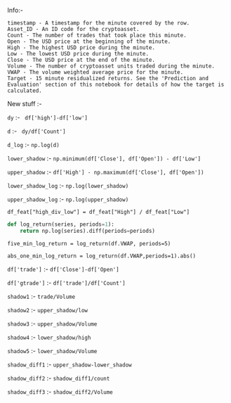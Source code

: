 Info:-

```
timestamp - A timestamp for the minute covered by the row.
Asset_ID - An ID code for the cryptoasset.
Count - The number of trades that took place this minute.
Open - The USD price at the beginning of the minute.
High - The highest USD price during the minute.
Low - The lowest USD price during the minute.
Close - The USD price at the end of the minute.
Volume - The number of cryptoasset units traded during the minute.
VWAP - The volume weighted average price for the minute.
Target - 15 minute residualized returns. See the 'Prediction and Evaluation' section of this notebook for details of how the target is calculated.
```

New stuff :- 

```dy``` :- ``` df['high']-df['low']```

```d``` :- ``` dy/df['Count']```

```d_log``` :- ```np.log(d)```

```lower_shadow``` :- ```np.minimum(df['Close'], df['Open']) - df['Low']```

```upper_shadow``` :- ```df['High'] - np.maximum(df['Close'], df['Open'])```

```lower_shadow_log``` :- ```np.log(lower_shadow)```

```upper_shadow_log``` :- ```np.log(upper_shadow)```

```df_feat["high_div_low"] = df_feat["High"] / df_feat["Low"]```



```python
def log_return(series, periods=1):
    return np.log(series).diff(periods=periods)
```

``` five_min_log_return = log_return(df.VWAP, periods=5) ```

``` abs_one_min_log_return = log_return(df.VWAP,periods=1).abs()   ```

```df['trade']``` :- ```df['Close']-df['Open']```

```df['gtrade']``` :- ```df['trade']/df['Count']```

```shadow1``` :- ```trade/Volume```

```shadow2``` :- ```upper_shadow/low```

```shadow3``` :- ```upper_shadow/Volume```

```shadow4``` :- ```lower_shadow/high```

```shadow5``` :- ```lower_shadow/Volume```

```shadow_diff1``` :- ```upper_shadow-lower_shadow```

```shadow_diff2``` :- ```shadow_diff1/count```

```shadow_diff3``` :- ```shadow_diff2/Volume```



